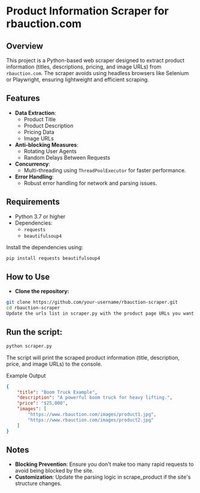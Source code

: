 # Product Information Scraper for rbauction.com

## Overview
This project is a Python-based web scraper designed to extract product information (titles, descriptions, pricing, and image URLs) from `rbauction.com`. The scraper avoids using headless browsers like Selenium or Playwright, ensuring lightweight and efficient scraping.

## Features
- **Data Extraction**:
  - Product Title
  - Product Description
  - Pricing Data
  - Image URLs
- **Anti-blocking Measures**:
  - Rotating User Agents
  - Random Delays Between Requests
- **Concurrency**:
  - Multi-threading using `ThreadPoolExecutor` for faster performance.
- **Error Handling**:
  - Robust error handling for network and parsing issues.

## Requirements
- Python 3.7 or higher
- Dependencies:
  - `requests`
  - `beautifulsoup4`

Install the dependencies using:
```bash
pip install requests beautifulsoup4
```
## How to Use
- **Clone the repository:**

```bash
git clone https://github.com/your-username/rbauction-scraper.git
cd rbauction-scraper
Update the urls list in scraper.py with the product page URLs you want to scrape.
```
## Run the script:

```bash
python scraper.py
```
The script will print the scraped product information (title, description, price, and image URLs) to the console.

Example Output
```json
{
    "title": "Boom Truck Example",
    "description": "A powerful boom truck for heavy lifting.",
    "price": "$25,000",
    "images": [
        "https://www.rbauction.com/images/product1.jpg",
        "https://www.rbauction.com/images/product2.jpg"
    ]
}
```
## Notes
- **Blocking Prevention**: Ensure you don't make too many rapid requests to avoid being blocked by the site.
- **Customization**: Update the parsing logic in scrape_product if the site's structure changes.